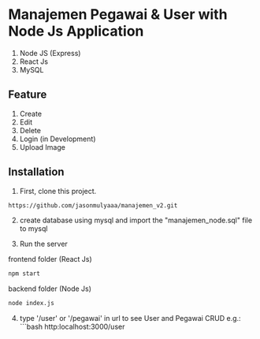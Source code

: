 # Manajemen Pegawai & User with Node Js Application

1. Node JS (Express)
2. React Js
3. MySQL

## Feature

1. Create
2. Edit
3. Delete
4. Login (in Development)
5. Upload Image

## Installation

1. First, clone this project.

```bash
https://github.com/jasonmulyaaa/manajemen_v2.git
```

2. create database using mysql and import the "manajemen_node.sql" file to mysql

3. Run the server

frontend folder (React Js)
```bash
npm start
```
backend folder (Node Js)
```bash
node index.js
```

4. type '/user' or '/pegawai' in url to see User and Pegawai CRUD
   e.g.: ```bash
http:localhost:3000/user
```

